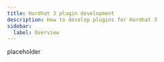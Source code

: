```yaml
---
title: Hardhat 3 plugin development
description: How to develop plugins for Hardhat 3
sidebar:
  label: Overview
---
```


placeholder
